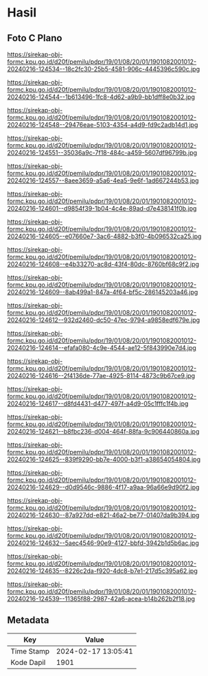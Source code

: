 # Hasil

## Foto C Plano

https://sirekap-obj-formc.kpu.go.id/d20f/pemilu/pdpr/19/01/08/20/01/1901082001012-20240216-124534--18c2fc30-25b5-4581-906c-4445396c590c.jpg

https://sirekap-obj-formc.kpu.go.id/d20f/pemilu/pdpr/19/01/08/20/01/1901082001012-20240216-124544--1b613496-1fc8-4d62-a9b9-bb1dff8e0b32.jpg

https://sirekap-obj-formc.kpu.go.id/d20f/pemilu/pdpr/19/01/08/20/01/1901082001012-20240216-124548--29476eae-5103-4354-a4d9-fd9c2adb14d1.jpg

https://sirekap-obj-formc.kpu.go.id/d20f/pemilu/pdpr/19/01/08/20/01/1901082001012-20240216-124551--35036a9c-7f18-484c-a459-5607df96799b.jpg

https://sirekap-obj-formc.kpu.go.id/d20f/pemilu/pdpr/19/01/08/20/01/1901082001012-20240216-124557--8aee3659-a5a6-4ea5-9e6f-1ad667244b53.jpg

https://sirekap-obj-formc.kpu.go.id/d20f/pemilu/pdpr/19/01/08/20/01/1901082001012-20240216-124601--d9854f39-1b04-4c4e-89ad-d7e438141f0b.jpg

https://sirekap-obj-formc.kpu.go.id/d20f/pemilu/pdpr/19/01/08/20/01/1901082001012-20240216-124605--e07660e7-3ac6-4882-b3f0-4b096532ca25.jpg

https://sirekap-obj-formc.kpu.go.id/d20f/pemilu/pdpr/19/01/08/20/01/1901082001012-20240216-124608--e4b33270-ac8d-43f4-80dc-8760bf68c9f2.jpg

https://sirekap-obj-formc.kpu.go.id/d20f/pemilu/pdpr/19/01/08/20/01/1901082001012-20240216-124609--8ab499a1-847a-4f64-bf5c-286145203a46.jpg

https://sirekap-obj-formc.kpu.go.id/d20f/pemilu/pdpr/19/01/08/20/01/1901082001012-20240216-124612--932d2460-dc50-47ec-9794-a9858edf679e.jpg

https://sirekap-obj-formc.kpu.go.id/d20f/pemilu/pdpr/19/01/08/20/01/1901082001012-20240216-124614--efafa080-4c9e-4544-ae12-5f843990e7d4.jpg

https://sirekap-obj-formc.kpu.go.id/d20f/pemilu/pdpr/19/01/08/20/01/1901082001012-20240216-124616--2f4136de-77ae-4925-8114-4873c9b67ce9.jpg

https://sirekap-obj-formc.kpu.go.id/d20f/pemilu/pdpr/19/01/08/20/01/1901082001012-20240216-124617--d8fd4431-d477-497f-a4d9-05c1fffc1f4b.jpg

https://sirekap-obj-formc.kpu.go.id/d20f/pemilu/pdpr/19/01/08/20/01/1901082001012-20240216-124621--b8fbc236-d004-464f-88fa-9c906440860a.jpg

https://sirekap-obj-formc.kpu.go.id/d20f/pemilu/pdpr/19/01/08/20/01/1901082001012-20240216-124625--839f9290-bb7e-4000-b3f1-a38654054804.jpg

https://sirekap-obj-formc.kpu.go.id/d20f/pemilu/pdpr/19/01/08/20/01/1901082001012-20240216-124629--d0d9546c-9886-4f17-a9aa-96a66e9d90f2.jpg

https://sirekap-obj-formc.kpu.go.id/d20f/pemilu/pdpr/19/01/08/20/01/1901082001012-20240216-124630--87a927dd-e821-46a2-be77-01407da9b394.jpg

https://sirekap-obj-formc.kpu.go.id/d20f/pemilu/pdpr/19/01/08/20/01/1901082001012-20240216-124632--5aec4546-90e9-4127-bbfd-3942b1d5b6ac.jpg

https://sirekap-obj-formc.kpu.go.id/d20f/pemilu/pdpr/19/01/08/20/01/1901082001012-20240216-124635--8226c2da-f920-4dc8-b7e1-217d5c395a62.jpg

https://sirekap-obj-formc.kpu.go.id/d20f/pemilu/pdpr/19/01/08/20/01/1901082001012-20240216-124539--11365f88-2987-42a6-acea-b14b262b2f18.jpg


## Metadata

| Key        | Value               |
| ---------- | ------------------- |
| Time Stamp | 2024-02-17 13:05:41 |
| Kode Dapil | 1901                |



